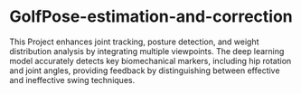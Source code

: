 # GolfPose-estimation-and-correction
This Project enhances joint tracking, posture detection, and weight distribution analysis by integrating multiple viewpoints. The deep learning model accurately detects key biomechanical markers, including hip rotation and joint angles, providing feedback by distinguishing between effective and ineffective swing techniques.
